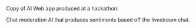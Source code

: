 Copy of AI Web app produced at a hackathon:

Chat moderation AI that produces sentiments based off the livestream chat.
